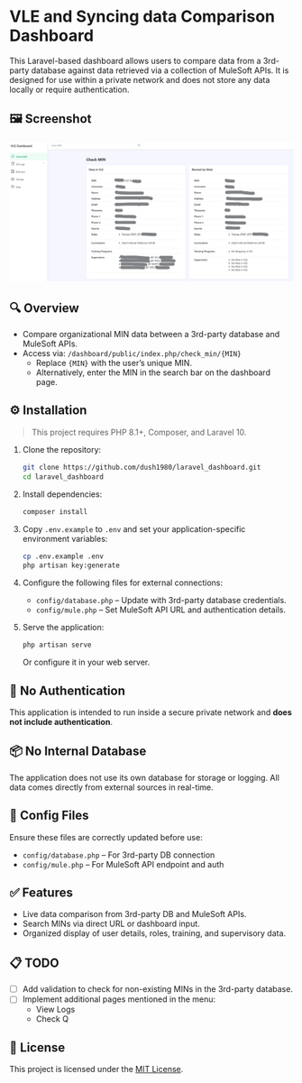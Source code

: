 # VLE and Syncing data Comparison Dashboard

This Laravel-based dashboard allows users to compare data from a 3rd-party database against data retrieved via a collection of MuleSoft APIs. It is designed for use within a private network and does not store any data locally or require authentication.

## 🖼️ Screenshot

![Dashboard Screenshot](VLE_dashboard.png)

## 🔍 Overview

- Compare organizational MIN data between a 3rd-party database and MuleSoft APIs.
- Access via: `/dashboard/public/index.php/check_min/{MIN}`
  - Replace `{MIN}` with the user’s unique MIN.
  - Alternatively, enter the MIN in the search bar on the dashboard page.

## ⚙️ Installation

> This project requires PHP 8.1+, Composer, and Laravel 10.

1. Clone the repository:
   ```bash
   git clone https://github.com/dush1980/laravel_dashboard.git
   cd laravel_dashboard
   ```

2. Install dependencies:
   ```bash
   composer install
   ```

3. Copy `.env.example` to `.env` and set your application-specific environment variables:
   ```bash
   cp .env.example .env
   php artisan key:generate
   ```

4. Configure the following files for external connections:
   - `config/database.php` – Update with 3rd-party database credentials.
   - `config/mule.php` – Set MuleSoft API URL and authentication details.

5. Serve the application:
   ```bash
   php artisan serve
   ```

   Or configure it in your web server.

## 🚫 No Authentication

This application is intended to run inside a secure private network and **does not include authentication**.

## 📦 No Internal Database

The application does not use its own database for storage or logging. All data comes directly from external sources in real-time.

## 🧩 Config Files

Ensure these files are correctly updated before use:
- `config/database.php` – For 3rd-party DB connection
- `config/mule.php` – For MuleSoft API endpoint and auth

## ✅ Features

- Live data comparison from 3rd-party DB and MuleSoft APIs.
- Search MINs via direct URL or dashboard input.
- Organized display of user details, roles, training, and supervisory data.

## 📋 TODO

- [ ] Add validation to check for non-existing MINs in the 3rd-party database.
- [ ] Implement additional pages mentioned in the menu:
  - View Logs
  - Check Q

## 📄 License

This project is licensed under the [MIT License](LICENSE).
